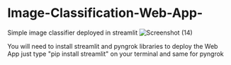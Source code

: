 # Image-Classification-Web-App-
Simple image classifier deployed in streamlit
 ![Screenshot (14)](https://user-images.githubusercontent.com/75296014/145347434-fdc38417-be5c-4c7f-b14c-7ffb8fed3280.png)


You will need to install streamlit and pyngrok libraries to deploy the Web App
just type "pip install streamlit" on your terminal and same for pyngrok
